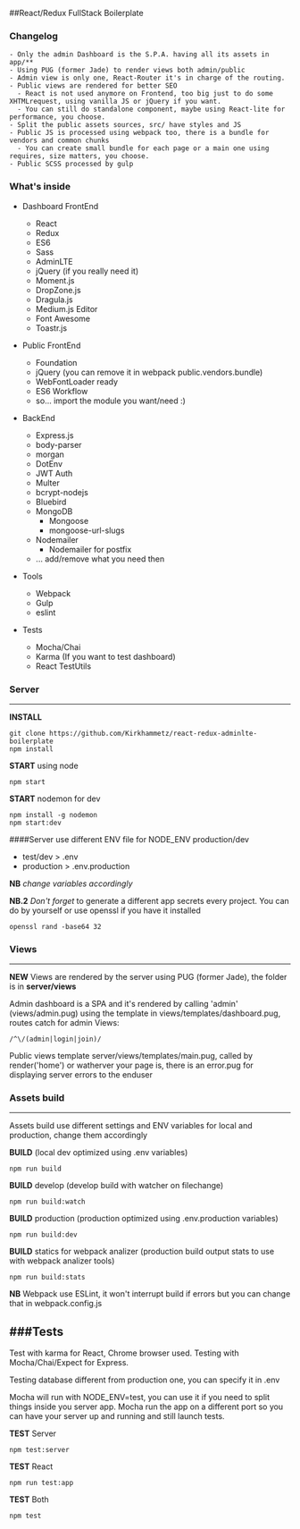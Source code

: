 ##React/Redux FullStack Boilerplate

### Changelog

    - Only the admin Dashboard is the S.P.A. having all its assets in app/**
    - Using PUG (former Jade) to render views both admin/public
    - Admin view is only one, React-Router it's in charge of the routing.
    - Public views are rendered for better SEO
      - React is not used anymore on Frontend, too big just to do some XHTMLrequest, using vanilla JS or jQuery if you want.
      - You can still do standalone component, maybe using React-lite for performance, you choose.
    - Split the public assets sources, src/ have styles and JS
    - Public JS is processed using webpack too, there is a bundle for vendors and common chunks
      - You can create small bundle for each page or a main one using requires, size matters, you choose.
    - Public SCSS processed by gulp

### What's inside

- Dashboard FrontEnd
  - React
  - Redux
  - ES6
  - Sass
  - AdminLTE
  - jQuery (if you really need it)
  - Moment.js
  - DropZone.js
  - Dragula.js
  - Medium.js Editor
  - Font Awesome
  - Toastr.js

- Public FrontEnd
  - Foundation
  - jQuery (you can remove it in webpack public.vendors.bundle)
  - WebFontLoader ready
  - ES6 Workflow
  - so... import the module you want/need :)

- BackEnd
  - Express.js
  - body-parser
  - morgan
  - DotEnv
  - JWT Auth
  - Multer
  - bcrypt-nodejs
  - Bluebird
  - MongoDB
    - Mongoose
    - mongoose-url-slugs
  - Nodemailer
    - Nodemailer for postfix
  - ... add/remove what you need then

- Tools
  - Webpack
  - Gulp
  - eslint

- Tests
  - Mocha/Chai
  - Karma (If you want to test dashboard)
  - React TestUtils



### Server
------

**INSTALL**

    git clone https://github.com/Kirkhammetz/react-redux-adminlte-boilerplate
    npm install

**START** using node

    npm start

**START** nodemon for dev

    npm install -g nodemon
    npm start:dev



####Server use different ENV file for NODE_ENV production/dev


  - test/dev > .env
  - production > .env.production

__NB__ *change variables accordingly*

__NB.2__ _Don't forget_ to generate a different app secrets every project.
You can do by yourself or use openssl if you have it installed

    openssl rand -base64 32

### Views
------

**NEW**
Views are rendered by the server using PUG (former Jade), the folder is in **server/views**

Admin dashboard is a SPA and it's rendered by calling 'admin' (views/admin.pug) using the template in views/templates/dashboard.pug, routes catch for admin Views:

    /^\/(admin|login|join)/

Public views template server/views/templates/main.pug, called by render('home') or watherver your page is, there is an error.pug for displaying server errors to the enduser

### Assets build
------

Assets build use different settings and ENV variables for local and production,
change them accordingly

**BUILD** (local dev optimized using .env variables)

    npm run build

**BUILD** develop (develop build with watcher on filechange)

    npm run build:watch

**BUILD** production (production optimized using .env.production variables)

    npm run build:dev

**BUILD** statics for webpack analizer (production build output stats to use with webpack analizer tools)

    npm run build:stats


**NB** Webpack use ESLint, it won't interrupt build if errors but you can change that in webpack.config.js

###Tests
--------

Test with karma for React, Chrome browser used.
Testing with Mocha/Chai/Expect for Express.

Testing database different from production one, you can specify it in .env

Mocha will run with NODE_ENV=test, you can use it if you need to split things inside you server app.
Mocha run the app on a different port so you can have your server up and running and still launch tests.

**TEST** Server

    npm test:server

**TEST** React

    npm run test:app

**TEST** Both

    npm test
